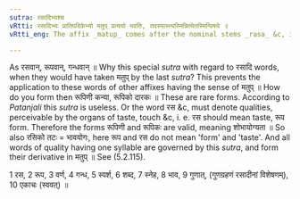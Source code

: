 ```yaml
---
sutra: रसादिभ्यश्च
vRtti: रसादिभ्यः प्रातिपदिकेभ्यो मतुप् प्रत्ययो भवति, तदस्यास्त्यस्मिन्नित्येतस्मिन्विषये ॥
vRtti_eng: The affix _matup_ comes after the nominal stems _rasa_ &c, in the sense of 'whose it is', or 'in whom it is'.

---
```

As रसवान्, रूपवान्, गन्धवान् ॥ Why this special _sutra_ with regard to रसादि words, when they would have taken मतुप् by the last _sutra_? This prevents the application to these words of other affixes having the sense of मतुप् ॥ How do you form then रूपिणी कन्या, रूपिको दारकः ॥ These are rare forms. According to _Patanjali_ this _sutra_ is useless. Or the word रस &c, must denote qualities, perceivable by the organs of taste, touch &c, i. e. रस should mean taste, रूप form. Therefore the forms रूपिणी and रूपिकः are valid, meaning शोभायोग्यता ॥ So also रसिको तटः = भावयोगः, here रूप and रस do not mean 'form' and 'taste'. And all words of quality having one syllable are governed by this _sutra_, and form their derivative in मतुप् ॥ See (5.2.115).

1 रस, 2 रूप, 3 वर्ण, 4 गन्ध, 5 स्पर्श, 6 शब्द, 7 स्नेह, 8 भाव, 9 गुणात्, (गुणग्रहणं रसादीनां विशेषणम्), 10 एकाचः (स्ववत्) ॥